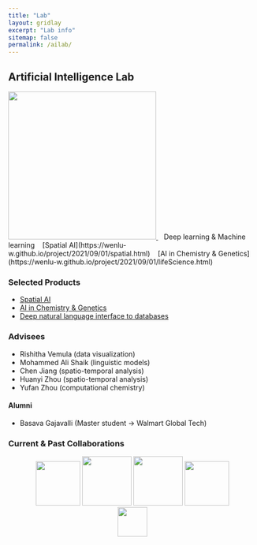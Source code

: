 ```yaml
---
title: "Lab"
layout: gridlay
excerpt: "Lab info"
sitemap: false
permalink: /ailab/
---
```


## Artificial Intelligence Lab

<a href="https://wenlu-w.github.io/">
        <img src="{{ site.url }}{{ site.baseurl }}/images/AIserver.jpeg" style="width: 300px; box-shadow: none">
</a>&nbsp;&nbsp;
Deep learning & Machine learning &nbsp;&nbsp; [Spatial AI](https://wenlu-w.github.io/project/2021/09/01/spatial.html) &nbsp;&nbsp; [AI in Chemistry & Genetics](https://wenlu-w.github.io/project/2021/09/01/lifeScience.html) 


### Selected Products

- <ins>[Spatial AI](https://wenlu-w.github.io/project/2021/09/01/spatial.html)</ins>
- <ins>[AI in Chemistry & Genetics](https://wenlu-w.github.io/project/2021/09/01/lifeScience.html)</ins>
- <ins>[Deep natural language interface to databases](https://wenlu-w.github.io/project/2021/01/01/NLIDB.html)</ins>

<!--
<center><figure class="second">
  <img src="{{ site.url }}{{ site.baseurl }}/images/lab1.jpg" style="width: 400px; height: 250px">
  <img src="{{ site.url }}{{ site.baseurl }}/images/lab2.jpg" style="width: 400px; height: 250px">
</figure></center>
-->

### Advisees

- Rishitha Vemula (data visualization)
- Mohammed Ali Shaik (linguistic models) 
- Chen Jiang (spatio-temporal analysis)
- Huanyi Zhou (spatio-temporal analysis)
- Yufan Zhou (computational chemistry)


#### Alumni
- Basava Gajavalli (Master student -> Walmart Global Tech)

### Current & Past Collaborations

<center><figure class="fifth">
  <img src="{{ site.url }}{{ site.baseurl }}/images/wework.png" style="width: 90px; box-shadow: none">
  <img src="{{ site.url }}{{ site.baseurl }}/images/microsoft.png" style="width: 100px; box-shadow: none">
  <img src="{{ site.url }}{{ site.baseurl }}/images/instacart.png" style="width: 100px; box-shadow: none">
  <img src="{{ site.url }}{{ site.baseurl }}/images/biogen.jpeg" style="width: 90px; box-shadow: none">
  <img src="{{ site.url }}{{ site.baseurl }}/images/cornell.png" style="width: 60px; box-shadow: none">
</figure></center>

